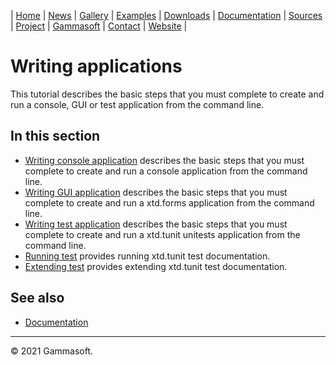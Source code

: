 | [Home](home.md) | [News](news.md) | [Gallery](gallery.md) | [Examples](examples.md) | [Downloads](downloads.md) | [Documentation](documentation.md) | [Sources](https://github.com/gammasoft71/xtd) | [Project](https://sourceforge.net/projects/xtdpro/) | [Gammasoft](gammasoft.md)  | [Contact](contact.md) | [Website](https://gammasoft71.wixsite.com/xtdpro) |

# Writing applications

This tutorial describes the basic steps that you must complete to create and run a console, GUI or test application from the command line.

## In this section

* [Writing console application](tutorial_writing_applicaion_console.md) describes the basic steps that you must complete to create and run a console application from the command line.
* [Writing GUI application](tutorial_writing_applicaion_gui.md) describes the basic steps that you must complete to create and run a xtd.forms application from the command line.
* [Writing test application](tutorial_writing_applicaion_testt.md) describes the basic steps that you must complete to create and run a xtd.tunit unitests application from the command line.
* [Running test](tutorial_writing_applicaion_running_test.md) provides running xtd.tunit test documentation.
* [Extending test](tutorial_writing_applicaion_extending_test.md) provides extending xtd.tunit test documentation.

## See also

* [Documentation](documentation.md)

______________________________________________________________________________________________

© 2021 Gammasoft.
